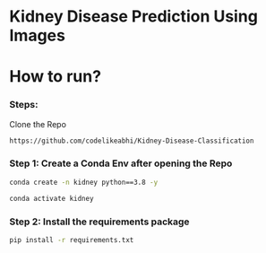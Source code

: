 # Kidney Disease Prediction Using Images

# How to run?

### Steps:

Clone the Repo

```bash
https://github.com/codelikeabhi/Kidney-Disease-Classification
```

### Step 1: Create a Conda Env after opening the Repo

```bash
conda create -n kidney python==3.8 -y
```

```bash
conda activate kidney
```

### Step 2: Install the requirements package

```bash
pip install -r requirements.txt
```